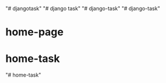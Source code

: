 "# djangotask"
"# django task" 
"# django-task" 
"# django-task" 
# home-page
# home-task
"# home-task" 
